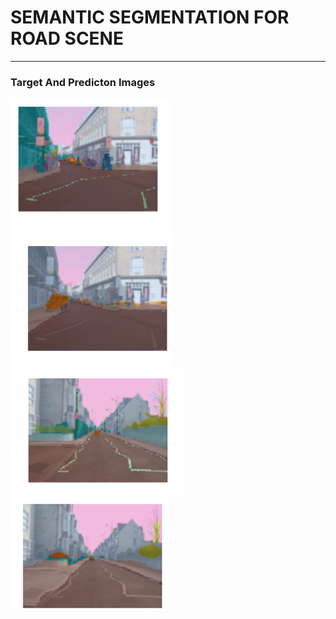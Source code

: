 # SEMANTIC SEGMENTATION FOR ROAD SCENE
---
### Target And Predicton Images
![alt text](https://github.com/waranyoghes/segmentation/blob/master/Target.png?raw=true)
![alt text](https://github.com/waranyoghes/segmentation/blob/master/prediction.png?raw=true)
<br>
![alt text](https://github.com/waranyoghes/segmentation/blob/master/T1.png?raw=true)
![alt text](https://github.com/waranyoghes/segmentation/blob/master/P2.png?raw=true)
